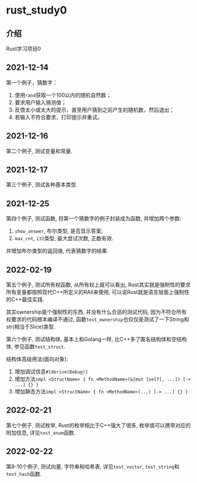 # rust_study0

## 介绍

Rust学习项目0

## 2021-12-14

第一个例子，猜数字：

1. 使用`rand`获取一个100以内的随机自然数；
2. 要求用户输入猜测值；
3. 反馈太小或太大的提示，直至用户猜到之前产生的随机数，然后退出；
4. 若输入不符合要求，打印提示并重试。

## 2021-12-16

第二个例子, 测试变量和常量.

## 2021-12-17

第三个例子, 测试各种基本类型.

## 2021-12-25

第四个例子, 测试函数, 将第一个猜数字的例子封装成为函数, 并增加两个参数:

1. `show_answer`, 布尔类型, 是否显示答案;
2. `max_cnt`, `i32`类型, 最大尝试次数, 正数有效.

并增加布尔类型的返回值, 代表猜数字的结果.

## 2022-02-19

第五个例子, 测试所有权函数, 从所有权上就可以看出, Rust其实就是强制性的要求所有变量都按照现代C++所定义的RAII来使用, 可以说Rust就是语言层面上强制性的C++最佳实践.

其实ownership是个强制性的东西, 并没有什么合适的测试代码, 因为不符合所有权要求的代码根本编译不通过, 函数`test_ownership`也仅仅是测试了一下String和str(相当于Slice)类型.

第六个例子, 测试结构体, 基本上和Golang一样, 比C++多了匿名结构体和空结构体, 参见函数`test_struct`.

结构体高级用法(面向对象):

1. 增加调试信息`#[derive(Debug)]`
2. 增加方法`impl <StructName> { fn <MethodName>(&[mut ]self[, ...]) [-> ...] {} }`
3. 增加静态方法`impl <StructName> { fn <MethodName>(...) [-> ...] {} }`

## 2022-02-21

第七个例子, 测试枚举, Rust的枚举相比于C++强大了很多, 枚举值可以携带对应的附加信息, 详见`test_enum`函数.

## 2022-02-22

第8-10个例子, 测试向量, 字符串和哈希表, 详见`test_vector`, `test_string`和`test_hash`函数.
